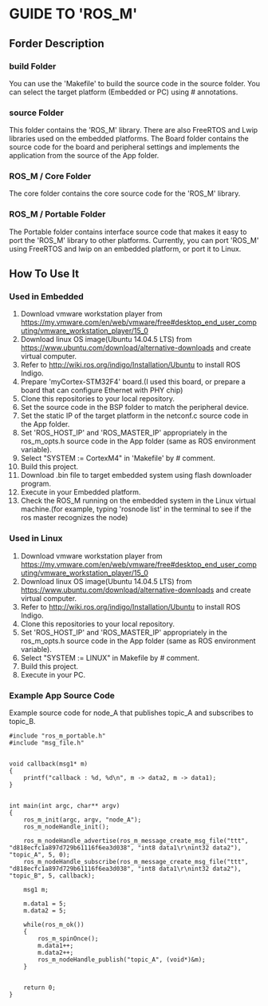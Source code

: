 # GUIDE TO 'ROS_M'

## Forder Description

### build Folder
You can use the 'Makefile' to build the source code in the source folder. You can select the target platform (Embedded or PC) using # annotations.

### source Folder
This folder contains the 'ROS_M' library. There are also FreeRTOS and Lwip libraries used on the embedded platforms. The Board folder contains the source code for the board and peripheral settings and implements the application from the source of the App folder.

### ROS_M / Core Folder
The core folder contains the core source code for the 'ROS_M' library.

### ROS_M / Portable Folder
The Portable folder contains interface source code that makes it easy to port the 'ROS_M' library to other platforms.
Currently, you can port 'ROS_M' using FreeRTOS and lwip on an embedded platform, or port it to Linux.




## How To Use It

### Used in Embedded
1. Download vmware workstation player from https://my.vmware.com/en/web/vmware/free#desktop_end_user_computing/vmware_workstation_player/15_0
2. Download linux OS image(Ubuntu 14.04.5 LTS) from https://www.ubuntu.com/download/alternative-downloads and create virtual computer.
3. Refer to http://wiki.ros.org/indigo/Installation/Ubuntu to install ROS Indigo.
4. Prepare 'myCortex-STM32F4' board.(I used this board, or prepare a board that can configure Ethernet with PHY chip)
5. Clone this repositories to your local repository.
6. Set the source code in the BSP folder to match the peripheral device.
7. Set the static IP of the target platform in the netconf.c source code in the App folder.
8. Set 'ROS_HOST_IP' and 'ROS_MASTER_IP' appropriately in the ros_m_opts.h source code in the App folder (same as ROS environment variable).
9. Select "SYSTEM := CortexM4" in 'Makefile' by # comment.
10. Build this project.
11. Download .bin file to target embedded system using flash downloader program.
12. Execute in your Embedded platform.
13. Check the ROS_M running on the embedded system in the Linux virtual machine.(for example, typing 'rosnode list' in the terminal to see if the ros master recognizes the node)

### Used in Linux
1. Download vmware workstation player from https://my.vmware.com/en/web/vmware/free#desktop_end_user_computing/vmware_workstation_player/15_0
2. Download linux OS image(Ubuntu 14.04.5 LTS) from https://www.ubuntu.com/download/alternative-downloads and create virtual computer.
3. Refer to http://wiki.ros.org/indigo/Installation/Ubuntu to install ROS Indigo.
4. Clone this repositories to your local repository.
5. Set 'ROS_HOST_IP' and 'ROS_MASTER_IP' appropriately in the ros_m_opts.h source code in the App folder (same as ROS environment variable).
6. Select "SYSTEM := LINUX" in Makefile by # comment.
7. Build this project.
8. Execute in your PC.



### Example App Source Code
Example source code for node_A that publishes topic_A and subscribes to topic_B.
```
#include "ros_m_portable.h"
#include "msg_file.h"


void callback(msg1* m)
{
	printf("callback : %d, %d\n", m -> data2, m -> data1);
}


int main(int argc, char** argv)
{
	ros_m_init(argc, argv, "node_A");
	ros_m_nodeHandle_init();

	ros_m_nodeHandle_advertise(ros_m_message_create_msg_file("ttt", "d818ecfc1a897d729b61116f6ea3d038", "int8 data1\r\nint32 data2"), "topic_A", 5, 0);
	ros_m_nodeHandle_subscribe(ros_m_message_create_msg_file("ttt", "d818ecfc1a897d729b61116f6ea3d038", "int8 data1\r\nint32 data2"), "topic_B", 5, callback);

	msg1 m;

	m.data1 = 5;
 	m.data2 = 5;
	
	while(ros_m_ok())
	{
		ros_m_spinOnce();
		m.data1++;
 		m.data2++;
		ros_m_nodeHandle_publish("topic_A", (void*)&m);
	}


	return 0;
}

```
